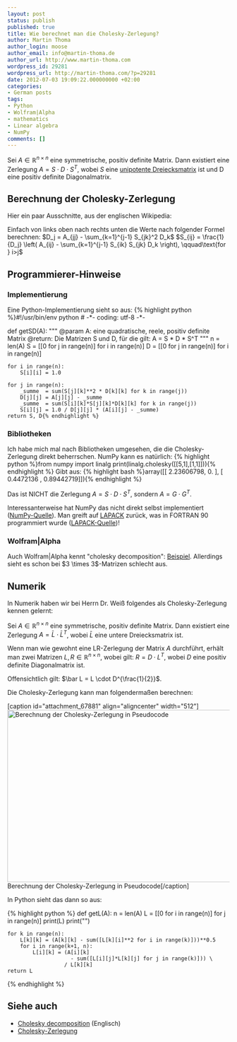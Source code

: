 ```yaml
---
layout: post
status: publish
published: true
title: Wie berechnet man die Cholesky-Zerlegung?
author: Martin Thoma
author_login: moose
author_email: info@martin-thoma.de
author_url: http://www.martin-thoma.com
wordpress_id: 29281
wordpress_url: http://martin-thoma.com/?p=29281
date: 2012-07-03 19:09:22.000000000 +02:00
categories:
- German posts
tags:
- Python
- Wolfram|Alpha
- mathematics
- Linear algebra
- NumPy
comments: []
---
```

Sei $A \in \mathbb{R}^{n \times n}$ eine symmetrische, positiv definite Matrix. Dann existiert eine Zerlegung $A = S \cdot D \cdot S^T$, wobei $S$ eine <a href="http://de.wikipedia.org/wiki/Dreiecksmatrix#Unipotente_Dreiecksmatrizen">unipotente Dreiecksmatrix</a> ist und D eine positiv definite Diagonalmatrix.

<h2>Berechnung der Cholesky-Zerlegung</h2>
Hier ein paar Ausschnitte, aus der englischen Wikipedia:

Einfach von links oben nach rechts unten die Werte nach folgender Formel berechnen:
$D_j = A_{jj} - \sum_{k=1}^{j-1} S_{jk}^2 D_k$
$S_{ij} = \frac{1}{D_j} \left( A_{ij} - \sum_{k=1}^{j-1} S_{ik} S_{jk} D_k \right), \qquad\text{for } i>j$


<h2>Programmierer-Hinweise</h2>
<h3>Implementierung</h3>
Eine Python-Implementierung sieht so aus:
{% highlight python %}#!/usr/bin/env python
# -*- coding: utf-8 -*-

def getSD(A):
    """ @param A: eine quadratische, reele, positiv definite Matrix
        @return: Die Matrizen S und D, f&uuml;r die gilt:
                 A = S * D * S^T
    """
    n = len(A)
    S = [[0 for j in range(n)] for i in range(n)]
    D = [[0 for j in range(n)] for i in range(n)]
 
    for i in range(n):
        S[i][i] = 1.0
     
    for j in range(n):
        _summe  = sum(S[j][k]**2 * D[k][k] for k in range(j))
        D[j][j] = A[j][j] - _summe
        _summe  = sum(S[i][k]*S[j][k]*D[k][k] for k in range(j))
        S[i][j] = 1.0 / D[j][j] * (A[i][j] - _summe)
    return S, D{% endhighlight %}

<h3>Bibliotheken</h3>
Ich habe mich mal nach Bibliotheken umgesehen, die die Cholesky-Zerlegung direkt beherrschen. NumPy kann es nat&uuml;rlich:
{% highlight python %}from numpy import linalg
print(linalg.cholesky([[5,1],[1,1]])){% endhighlight %}
Gibt aus:
{% highlight bash %}array([[ 2.23606798,  0.        ],
       [ 0.4472136 ,  0.89442719]]){% endhighlight %}

Das ist NICHT die Zerlegung $A = S \cdot D \cdot S^T$, sondern $A = G \cdot G^T$.

Interessanterweise hat NumPy das nicht direkt selbst implementiert (<a href="https://github.com/numpy/numpy/blob/master/numpy/linalg/linalg.py#L448">NumPy-Quelle</a>). Man greift auf <a href="http://de.wikipedia.org/wiki/LAPACK">LAPACK</a> zur&uuml;ck, was in FORTRAN 90 programmiert wurde (<a href="http://www.netlib.org/lapack/double/dpotrf.f">LAPACK-Quelle</a>)!

<h3>Wolfram|Alpha</h3>
Auch Wolfram|Alpha kennt "cholesky decomposition": <a href="http://www.wolframalpha.com/input/?i=cholesky+decomposition+%7B%7B5%2C2%7D%2C%7B2%2C1%7D%7D">Beispiel</a>. Allerdings sieht es schon bei $3 \times 3$-Matrizen schlecht aus.

<h2>Numerik</h2>
In Numerik haben wir bei Herrn Dr. Wei&szlig; folgendes als Cholesky-Zerlegung kennen gelernt:

Sei $A \in \mathbb{R}^{n \times n}$ eine symmetrische, positiv definite Matrix. Dann existiert eine Zerlegung $A = \bar L \cdot \bar{L}^T$, wobei $\bar L$ eine untere Dreiecksmatrix ist.

Wenn man wie gewohnt eine LR-Zerlegung der Matrix $A$ durchf&uuml;hrt, erh&auml;lt man zwei Matrizen $L, R \in \mathbb{R}^{n \times n}$, wobei gilt: $R = D \cdot L^T$, wobei $D$ eine positiv definite Diagonalmatrix ist. 

Offensichtlich gilt: $\bar L = L \cdot D^{\frac{1}{2}}$.

Die Cholesky-Zerlegung kann man folgenderma&szlig;en berechnen:

[caption id="attachment_67881" align="aligncenter" width="512"]<a href="http://martin-thoma.com/wp-content/uploads/2012/07/cholesky-zerlegung-numerik.png"><img src="http://martin-thoma.com/wp-content/uploads/2012/07/cholesky-zerlegung-numerik.png" alt="Berechnung der Cholesky-Zerlegung in Pseudocode" width="512" height="390" class="size-full wp-image-67881" /></a> Berechnung der Cholesky-Zerlegung in Pseudocode[/caption]

In Python sieht das dann so aus:

{% highlight python %}
def getL(A):
    n = len(A)
    L = [[0 for i in range(n)] for j in range(n)]
    print(L)
    print("")

    for k in range(n):
        L[k][k] = (A[k][k] - sum([L[k][i]**2 for i in range(k)]))**0.5
        for i in range(k+1, n):
            L[i][k] = (A[i][k] 
                        - sum([L[i][j]*L[k][j] for j in range(k)])) \
                      / L[k][k]
    return L
{% endhighlight %}

<h2>Siehe auch</h2>
<ul>
  <li><a href="http://en.wikipedia.org/wiki/Cholesky_decomposition">Cholesky decomposition</a> (Englisch)</li>
  <li><a href="http://de.wikipedia.org/wiki/Cholesky-Zerlegung">Cholesky-Zerlegung</a></li>
</ul>
